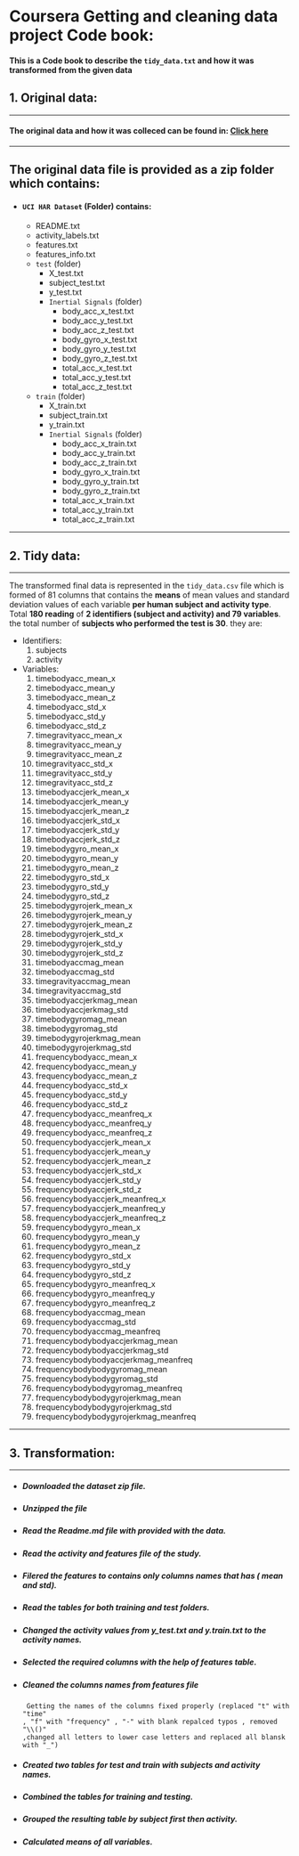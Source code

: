 Coursera Getting and cleaning data project Code book:
====================================================
#### This is a Code book to describe the `tidy_data.txt` and how it was transformed from the given data 
## 1. Original data:
-----------------
#### The original data and how it was colleced can be found in: [Click here](http://archive.ics.uci.edu/ml/datasets/Human+Activity+Recognition+Using+Smartphones#)
________________________________________________________________________________
The original data file is provided as a zip folder which contains:
-----------------------------------------------------------------------
- #### `UCI HAR Dataset` (Folder) contains:
   - README.txt
   - activity_labels.txt
   - features.txt
   - features_info.txt
   - `test` (folder)
       - X_test.txt
       - subject_test.txt
       - y_test.txt
       - `Inertial Signals` (folder)
         - body_acc_x_test.txt
         - body_acc_y_test.txt
         - body_acc_z_test.txt
         - body_gyro_x_test.txt
         - body_gyro_y_test.txt
         - body_gyro_z_test.txt
         - total_acc_x_test.txt
         - total_acc_y_test.txt
         - total_acc_z_test.txt
   - `train` (folder)
       - X_train.txt
       - subject_train.txt
       - y_train.txt
       - `Inertial Signals` (folder)
         - body_acc_x_train.txt
         - body_acc_y_train.txt
         - body_acc_z_train.txt
         - body_gyro_x_train.txt
         - body_gyro_y_train.txt
         - body_gyro_z_train.txt
         - total_acc_x_train.txt
         - total_acc_y_train.txt
         - total_acc_z_train.txt

________________________________________________________________________________

## 2. Tidy data:
-------------
The transformed final data is represented in the `tidy_data.csv` file which is 
formed of 81 columns that contains the **means** of mean values and standard deviation 
values of each variable **per human subject and activity type**. Total **180 reading**
of **2 identifiers (subject and activity) and 79 variables**. the total number of 
**subjects who performed the test is 30**. they are:

- Identifiers:
    1. subjects
    2. activity
- Variables:
    1.	timebodyacc_mean_x 
    2.	timebodyacc_mean_y 
    3.	timebodyacc_mean_z 
    4.	timebodyacc_std_x 
    5.	timebodyacc_std_y 
    6.	timebodyacc_std_z 
    7.	timegravityacc_mean_x 
    8.	timegravityacc_mean_y 
    9.	timegravityacc_mean_z 
    10.	timegravityacc_std_x 
    11.	timegravityacc_std_y 
    12.	timegravityacc_std_z 
    13.	timebodyaccjerk_mean_x
    14.	timebodyaccjerk_mean_y 
    15.	timebodyaccjerk_mean_z 
    16.	timebodyaccjerk_std_x 
    17.	timebodyaccjerk_std_y 
    18.	timebodyaccjerk_std_z 
    19.	timebodygyro_mean_x 
    20.	timebodygyro_mean_y 
    21.	timebodygyro_mean_z 
    22.	timebodygyro_std_x 
    23.	timebodygyro_std_y 
    24.	timebodygyro_std_z 
    25.	timebodygyrojerk_mean_x 
    26.	timebodygyrojerk_mean_y 
    27.	timebodygyrojerk_mean_z 
    28.	timebodygyrojerk_std_x 
    29.	timebodygyrojerk_std_y 
    30.	timebodygyrojerk_std_z 
    31.	timebodyaccmag_mean 
    32.  timebodyaccmag_std
    33.	timegravityaccmag_mean 
    34.	timegravityaccmag_std 
    35.	timebodyaccjerkmag_mean 
    36.	timebodyaccjerkmag_std 
    37.	timebodygyromag_mean 
    38.	timebodygyromag_std 
    39.	timebodygyrojerkmag_mean 
    40.	timebodygyrojerkmag_std 
    41.	frequencybodyacc_mean_x 
    42.	frequencybodyacc_mean_y
    43.	frequencybodyacc_mean_z 
    44.	frequencybodyacc_std_x 
    45.	frequencybodyacc_std_y 
    46.	frequencybodyacc_std_z 
    47.	frequencybodyacc_meanfreq_x 
    48.	frequencybodyacc_meanfreq_y 
    49.	frequencybodyacc_meanfreq_z 
    50.	frequencybodyaccjerk_mean_x 
    51.	frequencybodyaccjerk_mean_y 
    52.	frequencybodyaccjerk_mean_z 
    53.	frequencybodyaccjerk_std_x 
    54.	frequencybodyaccjerk_std_y 
    55.	frequencybodyaccjerk_std_z 
    56.	frequencybodyaccjerk_meanfreq_x 
    57.	frequencybodyaccjerk_meanfreq_y 
    58.	frequencybodyaccjerk_meanfreq_z 
    59.	frequencybodygyro_mean_x  
    60.	frequencybodygyro_mean_y 
    61.	frequencybodygyro_mean_z 
    62.	frequencybodygyro_std_x 
    63.	frequencybodygyro_std_y 
    64.	frequencybodygyro_std_z 
    65.	frequencybodygyro_meanfreq_x 
    66.	frequencybodygyro_meanfreq_y 
    67.	frequencybodygyro_meanfreq_z 
    68.	frequencybodyaccmag_mean 
    69.	frequencybodyaccmag_std 
    70.	frequencybodyaccmag_meanfreq 
    71.	frequencybodybodyaccjerkmag_mean 
    72.	frequencybodybodyaccjerkmag_std 
    73.	frequencybodybodyaccjerkmag_meanfreq 
    74.	frequencybodybodygyromag_mean 
    75.	frequencybodybodygyromag_std 
    76.	frequencybodybodygyromag_meanfreq 
    77.	frequencybodybodygyrojerkmag_mean 
    78.	frequencybodybodygyrojerkmag_std 
    79.	frequencybodybodygyrojerkmag_meanfreq

________________________________________________________________________________

## 3. Transformation:
------------------
- ##### Downloaded the dataset zip file.
- ##### Unzipped the file
- ##### Read the Readme.md file with provided with the data.
- ##### Read the activity and features file of the study.
- ##### Filered the features to contains only columns names that has ( mean and std).
- ##### Read the tables for both training and test folders.
- ##### Changed the activity values from y_test.txt and y.train.txt to the activity names.
- ##### Selected the required columns with the help of features table.
- ##### Cleaned the columns names from features file 
       Getting the names of the columns fixed properly (replaced "t" with "time"
      , "f" with "frequency" , "-" with blank repalced typos , removed "\\()"
      ,changed all letters to lower case letters and replaced all blansk with "_")
- ##### Created two tables for test and train with subjects and activity names. 
- ##### Combined the tables for training and testing.
- ##### Grouped the resulting table by subject first then activity.
- ##### Calculated means of all variables.
